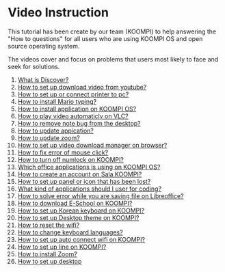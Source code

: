 # Video Instruction
This tutorial has been create by our team (KOOMPI) to help answering the "How to questions" for all users who are using KOOMPI OS and open source operating system. 

The videos cover and focus on problems that users most likely to face and seek for solutions. 

1. [What is Discover?](https://youtu.be/6Urcw1p34iU)
1. [How to set up download video from youtube?](https://youtu.be/727l08xivlU)
1. [How to set up or connect printer to pc?](https://youtu.be/hP929GxKcG4)
1. [How to install Mario typing?](https://youtu.be/gNOltmjdceM)
1. [How to install application on KOOMPI OS?](https://www.youtube.com/watch?v=Q0hHZAahm-0)
1. [How to play video automaticly on VLC?](https://youtu.be/QrdPrJI5vtY)
1. [How to remove note bug from the desktop?](https://youtu.be/jrWolOK6Dok)
1. [How to update appication?](https://www.youtube.com/watch?v=hLOkhiwFEjE)
1. [How to update zoom?](https://youtu.be/5XBT0v-zx2A)
1. [How to set up video download manager on browser?](https://www.youtube.com/watch?v=PLUg7voQPIY)
1. [How to fix error of mouse click?](https://youtu.be/HCZDo9PVCMY)
1. [How to turn off numlock on KOOMPI?](https://youtu.be/15cj6H3llkQ)
1. [Which office applications is using on KOOMPI OS?](https://www.youtube.com/watch?v=fo40ylHL5SQ)
1. [How to create an account on Sala KOOMPI?](https://www.youtube.com/watch?v=Lae6h4O1x6w)
1. [How to set up panel or icon that has been lost?](https://youtu.be/5thUdC-yVyU)
1. [What kind of applications should I user for coding?](https://www.youtube.com/watch?v=t_hMhseHMjA)
1. [How to solve error while you are saving file on Libreoffice?](https://youtu.be/WeDYoCnRmCg)
1. [How to download E-School on KOOMPI?](https://youtu.be/S_YQ9PxM51g)
1. [How to set up Korean keyboard on KOOMPI?](https://www.youtube.com/watch?v=BdvFP_Xi-y8)
1. [How to set up Desktop theme on KOOMPI?](https://youtu.be/QjVOPjIq-wA)
1. [How to reset the wifi?](https://youtu.be/ey9yHOULLS8)
1. [How to change keyboard languages?](https://t.me/koompi/692)
1. [How to set up auto connect wifi on KOOMPI?](https://youtu.be/fzWuxTxaQSI?list=PLySF7VQ3YYYDYJcE1r7eI0AnrQ-DZoRoU)
1. [How to set up line on KOOMPI?](https://youtu.be/JxRp6Qdtiaw)
1. [How to install Zoom?](https://youtu.be/lpn6F-W1KqQ)
1. [How to set up desktop]()


